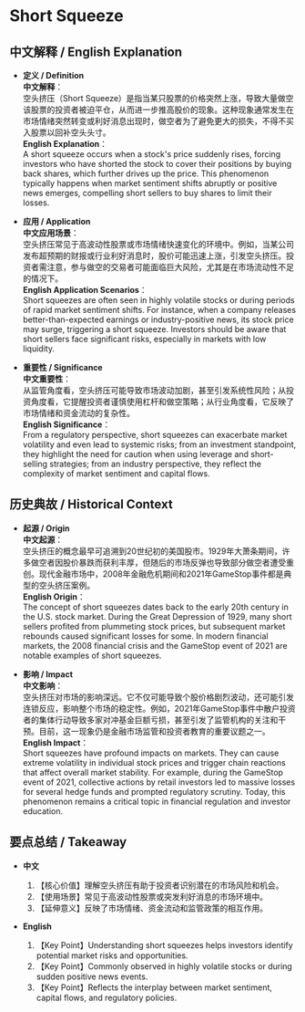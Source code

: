 # Short Squeeze

## 中文解释 / English Explanation

* **定义 / Definition**  
  **中文解释**：  
  空头挤压（Short Squeeze）是指当某只股票的价格突然上涨，导致大量做空该股票的投资者被迫平仓，从而进一步推高股价的现象。这种现象通常发生在市场情绪突然转变或利好消息出现时，做空者为了避免更大的损失，不得不买入股票以回补空头头寸。  
  **English Explanation**：  
  A short squeeze occurs when a stock's price suddenly rises, forcing investors who have shorted the stock to cover their positions by buying back shares, which further drives up the price. This phenomenon typically happens when market sentiment shifts abruptly or positive news emerges, compelling short sellers to buy shares to limit their losses.

* **应用 / Application**  
  **中文应用场景**：  
  空头挤压常见于高波动性股票或市场情绪快速变化的环境中。例如，当某公司发布超预期的财报或行业利好消息时，股价可能迅速上涨，引发空头挤压。投资者需注意，参与做空的交易者可能面临巨大风险，尤其是在市场流动性不足的情况下。  
  **English Application Scenarios**：  
  Short squeezes are often seen in highly volatile stocks or during periods of rapid market sentiment shifts. For instance, when a company releases better-than-expected earnings or industry-positive news, its stock price may surge, triggering a short squeeze. Investors should be aware that short sellers face significant risks, especially in markets with low liquidity.

* **重要性 / Significance**  
  **中文重要性**：  
  从监管角度看，空头挤压可能导致市场波动加剧，甚至引发系统性风险；从投资角度看，它提醒投资者谨慎使用杠杆和做空策略；从行业角度看，它反映了市场情绪和资金流动的复杂性。  
  **English Significance**：  
  From a regulatory perspective, short squeezes can exacerbate market volatility and even lead to systemic risks; from an investment standpoint, they highlight the need for caution when using leverage and short-selling strategies; from an industry perspective, they reflect the complexity of market sentiment and capital flows.

## 历史典故 / Historical Context

* **起源 / Origin**  
  **中文起源**：  
  空头挤压的概念最早可追溯到20世纪初的美国股市。1929年大萧条期间，许多做空者因股价暴跌而获利丰厚，但随后的市场反弹也导致部分做空者遭受重创。现代金融市场中，2008年金融危机期间和2021年GameStop事件都是典型的空头挤压案例。  
  **English Origin**：  
  The concept of short squeezes dates back to the early 20th century in the U.S. stock market. During the Great Depression of 1929, many short sellers profited from plummeting stock prices, but subsequent market rebounds caused significant losses for some. In modern financial markets, the 2008 financial crisis and the GameStop event of 2021 are notable examples of short squeezes.

* **影响 / Impact**  
  **中文影响**：  
  空头挤压对市场的影响深远。它不仅可能导致个股价格剧烈波动，还可能引发连锁反应，影响整个市场的稳定性。例如，2021年GameStop事件中散户投资者的集体行动导致多家对冲基金巨额亏损，甚至引发了监管机构的关注和干预。目前，这一现象仍是金融市场监管和投资者教育的重要议题之一。  
  **English Impact**：  
  Short squeezes have profound impacts on markets. They can cause extreme volatility in individual stock prices and trigger chain reactions that affect overall market stability. For example, during the GameStop event of 2021, collective actions by retail investors led to massive losses for several hedge funds and prompted regulatory scrutiny. Today, this phenomenon remains a critical topic in financial regulation and investor education.

## 要点总结 / Takeaway

* **中文**  
  1. 【核心价值】理解空头挤压有助于投资者识别潜在的市场风险和机会。
  2. 【使用场景】常见于高波动性股票或突发利好消息的市场环境中。
  3. 【延伸意义】反映了市场情绪、资金流动和监管政策的相互作用。

* **English**
  1. 【Key Point】Understanding short squeezes helps investors identify potential market risks and opportunities.
  2. 【Key Point】Commonly observed in highly volatile stocks or during sudden positive news events.
  3. 【Key Point】Reflects the interplay between market sentiment, capital flows, and regulatory policies.